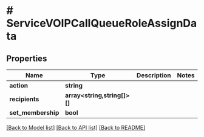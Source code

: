 # # ServiceVOIPCallQueueRoleAssignData

## Properties

Name | Type | Description | Notes
------------ | ------------- | ------------- | -------------
**action** | **string** |  |
**recipients** | **array<string,string[]>[]** |  |
**set_membership** | **bool** |  |

[[Back to Model list]](../../README.md#models) [[Back to API list]](../../README.md#endpoints) [[Back to README]](../../README.md)

